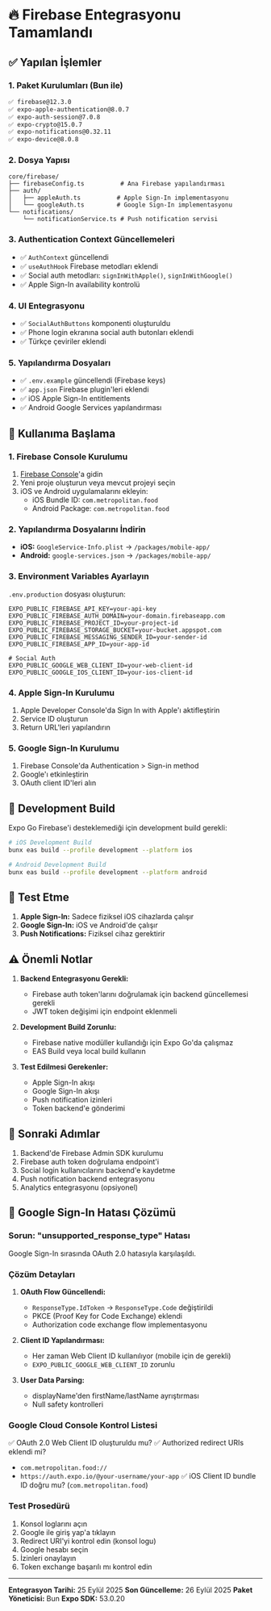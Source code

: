 # 🔥 Firebase Entegrasyonu Tamamlandı

## ✅ Yapılan İşlemler

### 1. Paket Kurulumları (Bun ile)
```bash
✅ firebase@12.3.0
✅ expo-apple-authentication@8.0.7
✅ expo-auth-session@7.0.8
✅ expo-crypto@15.0.7
✅ expo-notifications@0.32.11
✅ expo-device@8.0.8
```

### 2. Dosya Yapısı
```
core/firebase/
├── firebaseConfig.ts          # Ana Firebase yapılandırması
├── auth/
│   ├── appleAuth.ts          # Apple Sign-In implementasyonu
│   └── googleAuth.ts         # Google Sign-In implementasyonu
└── notifications/
    └── notificationService.ts # Push notification servisi
```

### 3. Authentication Context Güncellemeleri
- ✅ `AuthContext` güncellendi
- ✅ `useAuthHook` Firebase metodları eklendi
- ✅ Social auth metodları: `signInWithApple()`, `signInWithGoogle()`
- ✅ Apple Sign-In availability kontrolü

### 4. UI Entegrasyonu
- ✅ `SocialAuthButtons` komponenti oluşturuldu
- ✅ Phone login ekranına social auth butonları eklendi
- ✅ Türkçe çeviriler eklendi

### 5. Yapılandırma Dosyaları
- ✅ `.env.example` güncellendi (Firebase keys)
- ✅ `app.json` Firebase plugin'leri eklendi
- ✅ iOS Apple Sign-In entitlements
- ✅ Android Google Services yapılandırması

## 🚀 Kullanıma Başlama

### 1. Firebase Console Kurulumu
1. [Firebase Console](https://console.firebase.google.com)'a gidin
2. Yeni proje oluşturun veya mevcut projeyi seçin
3. iOS ve Android uygulamalarını ekleyin:
   - iOS Bundle ID: `com.metropolitan.food`
   - Android Package: `com.metropolitan.food`

### 2. Yapılandırma Dosyalarını İndirin
- **iOS:** `GoogleService-Info.plist` → `/packages/mobile-app/`
- **Android:** `google-services.json` → `/packages/mobile-app/`

### 3. Environment Variables Ayarlayın
`.env.production` dosyası oluşturun:
```env
EXPO_PUBLIC_FIREBASE_API_KEY=your-api-key
EXPO_PUBLIC_FIREBASE_AUTH_DOMAIN=your-domain.firebaseapp.com
EXPO_PUBLIC_FIREBASE_PROJECT_ID=your-project-id
EXPO_PUBLIC_FIREBASE_STORAGE_BUCKET=your-bucket.appspot.com
EXPO_PUBLIC_FIREBASE_MESSAGING_SENDER_ID=your-sender-id
EXPO_PUBLIC_FIREBASE_APP_ID=your-app-id

# Social Auth
EXPO_PUBLIC_GOOGLE_WEB_CLIENT_ID=your-web-client-id
EXPO_PUBLIC_GOOGLE_IOS_CLIENT_ID=your-ios-client-id
```

### 4. Apple Sign-In Kurulumu
1. Apple Developer Console'da Sign In with Apple'ı aktifleştirin
2. Service ID oluşturun
3. Return URL'leri yapılandırın

### 5. Google Sign-In Kurulumu
1. Firebase Console'da Authentication > Sign-in method
2. Google'ı etkinleştirin
3. OAuth client ID'leri alın

## 🔧 Development Build

Expo Go Firebase'i desteklemediği için development build gerekli:

```bash
# iOS Development Build
bunx eas build --profile development --platform ios

# Android Development Build
bunx eas build --profile development --platform android
```

## 📱 Test Etme

1. **Apple Sign-In:** Sadece fiziksel iOS cihazlarda çalışır
2. **Google Sign-In:** iOS ve Android'de çalışır
3. **Push Notifications:** Fiziksel cihaz gerektirir

## ⚠️ Önemli Notlar

1. **Backend Entegrasyonu Gerekli:**
   - Firebase auth token'larını doğrulamak için backend güncellemesi gerekli
   - JWT token değişimi için endpoint eklenmeli

2. **Development Build Zorunlu:**
   - Firebase native modüller kullandığı için Expo Go'da çalışmaz
   - EAS Build veya local build kullanın

3. **Test Edilmesi Gerekenler:**
   - Apple Sign-In akışı
   - Google Sign-In akışı
   - Push notification izinleri
   - Token backend'e gönderimi

## 🎯 Sonraki Adımlar

1. Backend'de Firebase Admin SDK kurulumu
2. Firebase auth token doğrulama endpoint'i
3. Social login kullanıcılarını backend'e kaydetme
4. Push notification backend entegrasyonu
5. Analytics entegrasyonu (opsiyonel)

## 🔧 Google Sign-In Hatası Çözümü

### Sorun: "unsupported_response_type" Hatası
Google Sign-In sırasında OAuth 2.0 hatasıyla karşılaşıldı.

### Çözüm Detayları
1. **OAuth Flow Güncellendi:**
   - `ResponseType.IdToken` → `ResponseType.Code` değiştirildi
   - PKCE (Proof Key for Code Exchange) eklendi
   - Authorization code exchange flow implementasyonu

2. **Client ID Yapılandırması:**
   - Her zaman Web Client ID kullanılıyor (mobile için de gerekli)
   - `EXPO_PUBLIC_GOOGLE_WEB_CLIENT_ID` zorunlu

3. **User Data Parsing:**
   - displayName'den firstName/lastName ayrıştırması
   - Null safety kontrolleri

### Google Cloud Console Kontrol Listesi
✅ OAuth 2.0 Web Client ID oluşturuldu mu?
✅ Authorized redirect URIs eklendi mi?
   - `com.metropolitan.food://`
   - `https://auth.expo.io/@your-username/your-app`
✅ iOS Client ID bundle ID doğru mu? (`com.metropolitan.food`)

### Test Prosedürü
1. Konsol loglarını açın
2. Google ile giriş yap'a tıklayın
3. Redirect URI'yi kontrol edin (konsol logu)
4. Google hesabı seçin
5. İzinleri onaylayın
6. Token exchange başarılı mı kontrol edin

---

**Entegrasyon Tarihi:** 25 Eylül 2025
**Son Güncelleme:** 26 Eylül 2025
**Paket Yöneticisi:** Bun
**Expo SDK:** 53.0.20